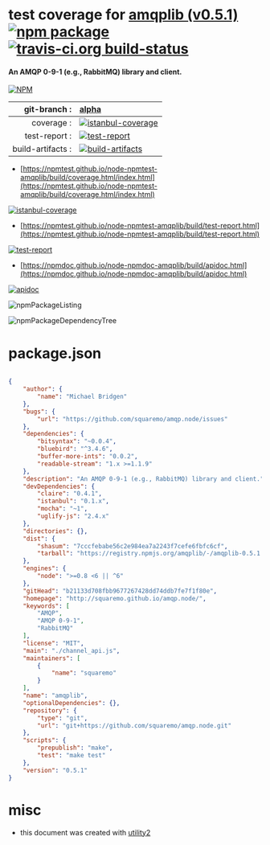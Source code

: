 # test coverage for  [amqplib (v0.5.1)](http://squaremo.github.io/amqp.node/)  [![npm package](https://img.shields.io/npm/v/npmtest-amqplib.svg?style=flat-square)](https://www.npmjs.org/package/npmtest-amqplib) [![travis-ci.org build-status](https://api.travis-ci.org/npmtest/node-npmtest-amqplib.svg)](https://travis-ci.org/npmtest/node-npmtest-amqplib)
#### An AMQP 0-9-1 (e.g., RabbitMQ) library and client.

[![NPM](https://nodei.co/npm/amqplib.png?downloads=true&downloadRank=true&stars=true)](https://www.npmjs.com/package/amqplib)

| git-branch : | [alpha](https://github.com/npmtest/node-npmtest-amqplib/tree/alpha)|
|--:|:--|
| coverage : | [![istanbul-coverage](https://npmtest.github.io/node-npmtest-amqplib/build/coverage.badge.svg)](https://npmtest.github.io/node-npmtest-amqplib/build/coverage.html/index.html)|
| test-report : | [![test-report](https://npmtest.github.io/node-npmtest-amqplib/build/test-report.badge.svg)](https://npmtest.github.io/node-npmtest-amqplib/build/test-report.html)|
| build-artifacts : | [![build-artifacts](https://npmtest.github.io/node-npmtest-amqplib/glyphicons_144_folder_open.png)](https://github.com/npmtest/node-npmtest-amqplib/tree/gh-pages/build)|

- [https://npmtest.github.io/node-npmtest-amqplib/build/coverage.html/index.html](https://npmtest.github.io/node-npmtest-amqplib/build/coverage.html/index.html)

[![istanbul-coverage](https://npmtest.github.io/node-npmtest-amqplib/build/screenCapture.buildCi.browser.%252Ftmp%252Fbuild%252Fcoverage.lib.html.png)](https://npmtest.github.io/node-npmtest-amqplib/build/coverage.html/index.html)

- [https://npmtest.github.io/node-npmtest-amqplib/build/test-report.html](https://npmtest.github.io/node-npmtest-amqplib/build/test-report.html)

[![test-report](https://npmtest.github.io/node-npmtest-amqplib/build/screenCapture.buildCi.browser.%252Ftmp%252Fbuild%252Ftest-report.html.png)](https://npmtest.github.io/node-npmtest-amqplib/build/test-report.html)

- [https://npmdoc.github.io/node-npmdoc-amqplib/build/apidoc.html](https://npmdoc.github.io/node-npmdoc-amqplib/build/apidoc.html)

[![apidoc](https://npmdoc.github.io/node-npmdoc-amqplib/build/screenCapture.buildCi.browser.%252Ftmp%252Fbuild%252Fapidoc.html.png)](https://npmdoc.github.io/node-npmdoc-amqplib/build/apidoc.html)

![npmPackageListing](https://npmtest.github.io/node-npmtest-amqplib/build/screenCapture.npmPackageListing.svg)

![npmPackageDependencyTree](https://npmtest.github.io/node-npmtest-amqplib/build/screenCapture.npmPackageDependencyTree.svg)



# package.json

```json

{
    "author": {
        "name": "Michael Bridgen"
    },
    "bugs": {
        "url": "https://github.com/squaremo/amqp.node/issues"
    },
    "dependencies": {
        "bitsyntax": "~0.0.4",
        "bluebird": "^3.4.6",
        "buffer-more-ints": "0.0.2",
        "readable-stream": "1.x >=1.1.9"
    },
    "description": "An AMQP 0-9-1 (e.g., RabbitMQ) library and client.",
    "devDependencies": {
        "claire": "0.4.1",
        "istanbul": "0.1.x",
        "mocha": "~1",
        "uglify-js": "2.4.x"
    },
    "directories": {},
    "dist": {
        "shasum": "7cccfebabe56c2e984ea7a2243f7cefe6fbfc6cf",
        "tarball": "https://registry.npmjs.org/amqplib/-/amqplib-0.5.1.tgz"
    },
    "engines": {
        "node": ">=0.8 <6 || ^6"
    },
    "gitHead": "b21133d708fbb9677267428dd74ddb7fe7f1f80e",
    "homepage": "http://squaremo.github.io/amqp.node/",
    "keywords": [
        "AMQP",
        "AMQP 0-9-1",
        "RabbitMQ"
    ],
    "license": "MIT",
    "main": "./channel_api.js",
    "maintainers": [
        {
            "name": "squaremo"
        }
    ],
    "name": "amqplib",
    "optionalDependencies": {},
    "repository": {
        "type": "git",
        "url": "git+https://github.com/squaremo/amqp.node.git"
    },
    "scripts": {
        "prepublish": "make",
        "test": "make test"
    },
    "version": "0.5.1"
}
```



# misc
- this document was created with [utility2](https://github.com/kaizhu256/node-utility2)
